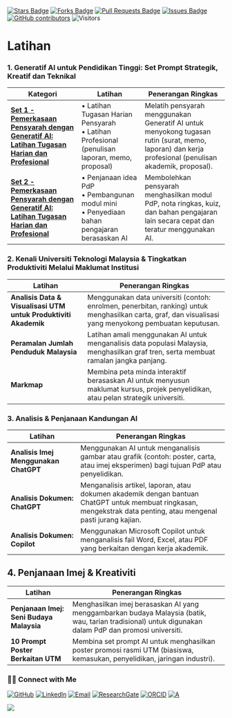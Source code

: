 <a href="https://github.com/drshahizan/short-course/stargazers"><img src="https://img.shields.io/github/stars/drshahizan/short-course" alt="Stars Badge"/></a>
<a href="https://github.com/drshahizan/short-course/network/members"><img src="https://img.shields.io/github/forks/drshahizan/short-course" alt="Forks Badge"/></a>
<a href="https://github.com/drshahizan/short-course/pulls"><img src="https://img.shields.io/github/issues-pr/drshahizan/short-course" alt="Pull Requests Badge"/></a>
<a href="https://github.com/drshahizan/short-course"><img src="https://img.shields.io/github/issues/drshahizan/short-course" alt="Issues Badge"/></a>
<a href="https://github.com/drshahizan/short-course/graphs/contributors"><img alt="GitHub contributors" src="https://img.shields.io/github/contributors/drshahizan/short-course?color=2b9348"></a>
![Visitors](https://api.visitorbadge.io/api/visitors?path=https%3A%2F%2Fgithub.com%2Fdrshahizan%2Fshort-course&labelColor=%23d9e3f0&countColor=%23697689&style=flat)

# Latihan

### 1. Generatif AI untuk Pendidikan Tinggi: Set Prompt Strategik, Kreatif dan Teknikal

| **Kategori** | **Latihan** | **Penerangan Ringkas** |
| --------------------------------------------------------------------------------------------- | --------------------------------------------------------------------------------------------------- | ----------------------------------------------------------------------------------------------------------------------------------------------------- |
| **[Set 1 - Pemerkasaan Pensyarah dengan Generatif AI: Latihan Tugasan Harian dan Profesional](latihan/02.md)** | • Latihan Tugasan Harian Pensyarah <br> • Latihan Profesional (penulisan laporan, memo, proposal)   | Melatih pensyarah menggunakan Generatif AI untuk menyokong tugasan rutin (surat, memo, laporan) dan kerja profesional (penulisan akademik, proposal). |
| **[Set 2 - Pemerkasaan Pensyarah dengan Generatif AI: Latihan Tugasan Harian dan Profesional](latihan/03.md)** | • Penjanaan idea PdP <br> • Pembangunan modul mini <br> • Penyediaan bahan pengajaran berasaskan AI | Membolehkan pensyarah menghasilkan modul PdP, nota ringkas, kuiz, dan bahan pengajaran lain secara cepat dan teratur menggunakan AI.                  |

### 2. Kenali Universiti Teknologi Malaysia & Tingkatkan Produktiviti Melalui Maklumat Institusi

| **Latihan**                                                     | **Penerangan Ringkas** |
| --------------------------------------------------------------- | ------------------------------------------------------------------------------------------------------------------------------------------------------- |
| **Analisis Data & Visualisasi UTM untuk Produktiviti Akademik** | Menggunakan data universiti (contoh: enrolmen, penerbitan, ranking) untuk menghasilkan carta, graf, dan visualisasi yang menyokong pembuatan keputusan. |
| **Peramalan Jumlah Penduduk Malaysia**                          | Latihan amali menggunakan AI untuk menganalisis data populasi Malaysia, menghasilkan graf tren, serta membuat ramalan jangka panjang.                   |
| **Markmap**                                                     | Membina peta minda interaktif berasaskan AI untuk menyusun maklumat kursus, projek penyelidikan, atau pelan strategik universiti.                       |

### 3. Analisis & Penjanaan Kandungan AI

| **Latihan**                           | **Penerangan Ringkas** |
| ------------------------------------- | ----------------------------------------------------------------------------------------------------------------------------------------------------------------- |
| **Analisis Imej Menggunakan ChatGPT** | Menggunakan AI untuk menganalisis gambar atau grafik (contoh: poster, carta, atau imej eksperimen) bagi tujuan PdP atau penyelidikan.                             |
| **Analisis Dokumen: ChatGPT**         | Menganalisis artikel, laporan, atau dokumen akademik dengan bantuan ChatGPT untuk membuat ringkasan, mengekstrak data penting, atau mengenal pasti jurang kajian. |
| **Analisis Dokumen: Copilot**         | Menggunakan Microsoft Copilot untuk menganalisis fail Word, Excel, atau PDF yang berkaitan dengan kerja akademik.                                                 |

## 4. Penjanaan Imej & Kreativiti

| **Latihan**                              | **Penerangan Ringkas** |
| ---------------------------------------- | ----------------------------------------------------------------------------------------------------------------------------------------------------- |
| **Penjanaan Imej: Seni Budaya Malaysia** | Menghasilkan imej berasaskan AI yang menggambarkan budaya Malaysia (batik, wau, tarian tradisional) untuk digunakan dalam PdP dan promosi universiti. |
| **10 Prompt Poster Berkaitan UTM**       | Membina set prompt AI untuk menghasilkan poster promosi rasmi UTM (biasiswa, kemasukan, penyelidikan, jaringan industri).                             |

### 🙌🏻 Connect with Me
<p align="left">
    <a href="https://github.com/drshahizan" target="_blank"><img alt="GitHub" src="https://img.shields.io/badge/-@drshahizan-181717?style=flat-square&logo=GitHub&logoColor=white"></a>
    <a href="https://www.linkedin.com/in/drshahizan" target="_blank"><img alt="LinkedIn" src="https://img.shields.io/badge/-drshahizan-blue?style=flat-square&logo=Linkedin&logoColor=white&link=https://www.linkedin.com/in/drshahizan/"></a>
    <a href="mailto:shahizan@utm.my" target="_blank"><img alt="Email" src="https://img.shields.io/badge/-shahizan@utm.my-c14438?style=flat-square&logo=Gmail&logoColor=white&link=mailto:shahizan@utm.my.com"></a>
    <a href="https://www.researchgate.net/profile/Mohd-Othman-28" target="_blank"><img alt="ResearchGate" src="https://img.shields.io/badge/-ResearchGate-00CCBB?style=flat-square&logo=ResearchGate&logoColor=white"></a>
    <a href="https://orcid.org/0000-0003-4261-1873" target="_blank"><img alt="ORCID" src="https://img.shields.io/badge/-ORCID-A6CE39?style=flat-square&logo=ORCID&logoColor=white"></a> 
 <a href="https://visitorbadge.io/status?path=https%3A%2F%2Fgithub.com%2Fdrshahizan" target="_blank"><img alt="A" src="https://api.visitorbadge.io/api/visitors?path=https%3A%2F%2Fgithub.com%2Fdrshahizan&labelColor=%23697689&countColor=%23555555&style=plastic"></a>
 
![](https://hit.yhype.me/github/profile?user_id=81284918)
</p>




